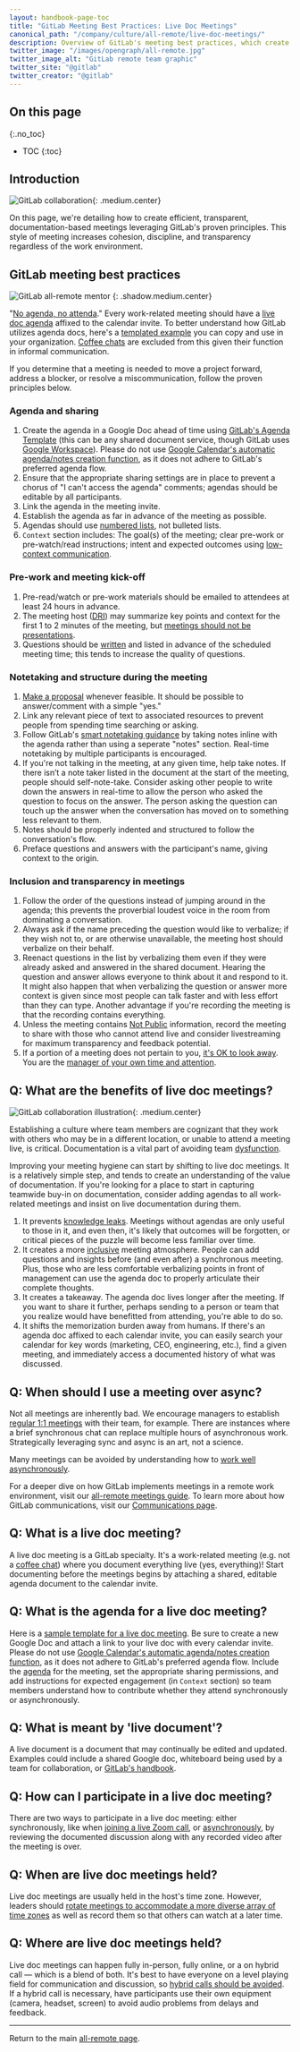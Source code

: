 ```yaml
---
layout: handbook-page-toc
title: "GitLab Meeting Best Practices: Live Doc Meetings"
canonical_path: "/company/culture/all-remote/live-doc-meetings/"
description: Overview of GitLab's meeting best practices, which create efficient, transparent, documentation-based meetings
twitter_image: "/images/opengraph/all-remote.jpg"
twitter_image_alt: "GitLab remote team graphic"
twitter_site: "@gitlab"
twitter_creator: "@gitlab"
---
```


## On this page

{:.no_toc}

- TOC
{:toc}

## Introduction

![GitLab collaboration](/images/all-remote/gitlab-collaboration.jpg){: .medium.center}

On this page, we're detailing how to create efficient, transparent, documentation-based meetings leveraging GitLab's proven principles. This style of meeting increases cohesion, discipline, and transparency regardless of the work environment. 

## GitLab meeting best practices

![GitLab all-remote mentor](/images/all-remote/ceo-shadow-gitlab-awesomeness.jpg)
{: .shadow.medium.center}

"[No agenda, no attenda](/handbook/communication/#external-communication)." Every work-related meeting should have a [live doc agenda](https://docs.google.com/document/d/1eH-adpjfyo_RnlfbPvJ3i0e1Qb-aVoNc4yajnkZgJcU/edit#heading=h.6upuyp25d0wm) affixed to the calendar invite. To better understand how GitLab utilizes agenda docs, here's a [templated example](https://docs.google.com/document/d/1eH-adpjfyo_RnlfbPvJ3i0e1Qb-aVoNc4yajnkZgJcU/edit#heading=h.6upuyp25d0wm) you can copy and use in your organization. [Coffee chats](/culture/all-remote/informal-communication/#coffee-chats) are excluded from this given their function in informal communication. 

If you determine that a meeting is needed to move a project forward, address a blocker, or resolve a miscommunication, follow the proven principles below.

### Agenda and sharing

1. Create the agenda in a Google Doc ahead of time using [GitLab's Agenda Template](https://docs.google.com/document/d/1eH-adpjfyo_RnlfbPvJ3i0e1Qb-aVoNc4yajnkZgJcU/edit#heading=h.6upuyp25d0wm) (this can be any shared document service, though GitLab uses [Google Workspace](https://workspace.google.com/)). Please do not use [Google Calendar's automatic agenda/notes creation function](https://workspaceupdates.googleblog.com/2021/10/create-meeting-notes-in-google-calendar.html), as it does not adhere to GitLab's preferred agenda flow. 
1. Ensure that the appropriate sharing settings are in place to prevent a chorus of "I can't access the agenda" comments; agendas should be editable by all participants.
1. Link the agenda in the meeting invite.
1. Establish the agenda as far in advance of the meeting as possible.
1. Agendas should use [numbered lists](/handbook/communication/#writing-style-guidelines), not bulleted lists. 
1. `Context` section includes: The goal(s) of the meeting; clear pre-work or pre-watch/read instructions; intent and expected outcomes using [low-context communication](/company/culture/all-remote/effective-communication/).

### Pre-work and meeting kick-off

1. Pre-read/watch or pre-work materials should be emailed to attendees at least 24 hours in advance.
1. The meeting host ([DRI](/handbook/people-group/directly-responsible-individuals/)) may summarize key points and context for the first 1 to 2 minutes of the meeting, but [meetings should not be presentations](/handbook/communication/#no-presenting-in-meetings). 
1. Questions should be [written](/handbook/values/#write-things-down) and listed in advance of the scheduled meeting time; this tends to increase the quality of questions.

### Notetaking and structure during the meeting

1. [Make a proposal](/handbook/values/#make-a-proposal) whenever feasible. It should be possible to answer/comment with a simple "yes."
1. Link any relevant piece of text to associated resources to prevent people from spending time searching or asking.
1. Follow GitLab's [smart notetaking guidance](/handbook/communication/#smart-note-taking-in-meetings) by taking notes inline with the agenda rather than using a seperate "notes" section. Real-time notetaking by multiple participants is encouraged. 
1. If you're not talking in the meeting, at any given time, help take notes. If there isn’t a note taker listed in the document at the start of the meeting, people should self-note-take. Consider asking other people to write down the answers in real-time to allow the person who asked the question to focus on the answer. The person asking the question can touch up the answer when the conversation has moved on to something less relevant to them.
1. Notes should be properly indented and structured to follow the conversation's flow.
1. Preface questions and answers with the participant's name, giving context to the origin.

### Inclusion and transparency in meetings

1. Follow the order of the questions instead of jumping around in the agenda; this prevents the proverbial loudest voice in the room from dominating a conversation.
1. Always ask if the name preceding the question would like to verbalize; if they wish not to, or are otherwise unavailable, the meeting host should verbalize on their behalf.
1. Reenact questions in the list by verbalizing them even if they were already asked and answered in the shared document. Hearing the question and answer allows everyone to think about it and respond to it. It might also happen that when verbalizing the question or answer more context is given since most people can talk faster and with less effort than they can type. Another advantage if you're recording the meeting is that the recording contains everything.
1. Unless the meeting contains [Not Public](/handbook/communication/confidentiality-levels/#not-public) information, record the meeting to share with those who cannot attend live and consider livestreaming for maximum transparency and feedback potential.
1. If a portion of a meeting does not pertain to you, [it's OK to look away](/company/culture/all-remote/meetings/#9-its-ok-to-look-away). You are the [manager of your own time and attention](/handbook/leadership/#managers-of-one). 

## Q: What are the benefits of live doc meetings?

![GitLab collaboration illustration](/images/all-remote/gitlab-collaboration-illustration.jpg){: .medium.center}

Establishing a culture where team members are cognizant that they work with others who may be in a different location, or unable to attend a meeting live, is critical. Documentation is a vital part of avoiding team [dysfunction](/handbook/values/#five-dysfunctions). 

Improving your meeting hygiene can start by shifting to live doc meetings. It is a relatively simple step, and tends to create an understanding of the value of documentation. If you're looking for a place to start in capturing teamwide buy-in on documentation, consider adding agendas to all work-related meetings and insist on live documentation during them.  

1. It prevents [knowledge leaks](/company/culture/all-remote/effective-communication/#why-text-communication-is-important-for-successful-remote-working). Meetings without agendas are only useful to those in it, and even then, it's likely that outcomes will be forgotten, or critical pieces of the puzzle will become less familiar over time.
1. It creates a more [inclusive](/company/culture/inclusion/building-diversity-and-inclusion/) meeting atmosphere. People can add questions and insights before (and even after) a synchronous meeting. Plus, those who are less comfortable verbalizing points in front of management can use the agenda doc to properly articulate their complete thoughts.
1. It creates a takeaway. The agenda doc lives longer after the meeting. If you want to share it further, perhaps sending to a person or team that you realize would have benefitted from attending, you're able to do so.
1. It shifts the memorization burden away from humans. If there's an agenda doc affixed to each calendar invite, you can easily search your calendar for key words (marketing, CEO, engineering, etc.), find a given meeting, and immediately access a documented history of what was discussed.

## Q: When should I use a meeting over async?

Not all meetings are inherently bad. We encourage managers to establish [regular 1:1 meetings](/handbook/leadership/1-1/) with their team, for example. There are instances where a brief synchronous chat can replace multiple hours of asynchronous work. Strategically leveraging sync and async is an art, not a science. 

Many meetings can be avoided by understanding how to [work well asynchronously](/company/culture/all-remote/asynchronous/). 

For a deeper dive on how GitLab implements meetings in a remote work environment, visit our [all-remote meetings guide](/company/culture/all-remote/meetings/). To learn more about how GitLab communications, visit our [Communications page](/handbook/communication/).

## Q: What is a live doc meeting?

A live doc meeting is a GitLab specialty. It's a work-related meeting (e.g. not a [coffee chat](/company/culture/all-remote/informal-communication/#coffee-chats)) where you document everything live (yes, everything)! Start documenting before the meetings begins by attaching a shared, editable agenda document to the calendar invite.

## Q: What is the agenda for a live doc meeting?

Here is a [sample template for a live doc meeting](https://docs.google.com/document/d/1eH-adpjfyo_RnlfbPvJ3i0e1Qb-aVoNc4yajnkZgJcU/edit?usp=sharing). Be sure to create a new Google Doc and attach a link to your live doc with every calendar invite. Please do not use [Google Calendar's automatic agenda/notes creation function](https://workspaceupdates.googleblog.com/2021/10/create-meeting-notes-in-google-calendar.html), as it does not adhere to GitLab's preferred agenda flow. Include the [agenda](https://docs.google.com/document/d/1eH-adpjfyo_RnlfbPvJ3i0e1Qb-aVoNc4yajnkZgJcU/edit#heading=h.6upuyp25d0wm) for the meeting, set the appropriate sharing permissions, and add instructions for expected engagement (in `Context` section) so team members understand how to contribute whether they attend synchronously or asynchronously.  

## Q: What is meant by 'live document'?

A live document is a document that may continually be edited and updated. Examples could include a shared Google doc, whiteboard being used by a team for collaboration, or [GitLab's handbook](/handbook/).

## Q: How can I participate in a live doc meeting?

There are two ways to participate in a live doc meeting: either synchronously, like when [joining a live Zoom call](/handbook/communication/#video-calls), or [asynchronously](/company/culture/all-remote/asynchronous/), by reviewing the documented discussion along with any recorded video after the meeting is over. 

## Q: When are live doc meetings held?

Live doc meetings are usually held in the host's time zone. However, leaders should [rotate meetings to accommodate a more diverse array of time zones](/company/culture/all-remote/asynchronous/#remove-time-zone-bias) as well as record them so that others can watch at a later time.

## Q: Where are live doc meetings held?

Live doc meetings can happen fully in-person, fully online, or a on hybrid call — which is a blend of both. It's best to have everyone on a level playing field for communication and discussion, so [hybrid calls should be avoided](/company/culture/all-remote/meetings/#avoid-hybrid-calls). If a hybrid call is necessary, have participants use their own equipment (camera, headset, screen) to avoid audio problems from delays and feedback. 

- - -

Return to the main [all-remote page](/company/culture/all-remote/).
